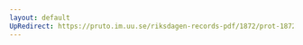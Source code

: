 ```yaml
---
layout: default
UpRedirect: https://pruto.im.uu.se/riksdagen-records-pdf/1872/prot-1872--ak--129.pdf
---
```

